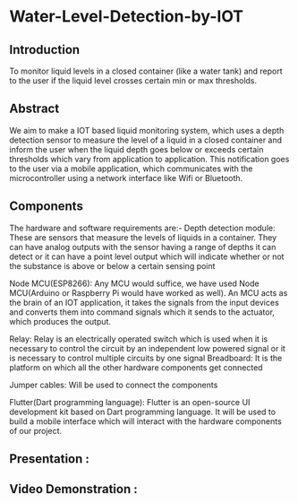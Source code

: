# Water-Level-Detection-by-IOT

## Introduction
To monitor liquid levels in a closed container (like a water tank) and report to the user if the liquid level crosses certain min or max thresholds.


## Abstract
We aim to make a IOT based liquid monitoring system, which uses a depth detection sensor to measure the level of a liquid in a closed container and inform the user when the liquid depth goes below or exceeds certain thresholds which vary from application to application. This notification goes to the user via a mobile application, which communicates with the microcontroller using a network interface like Wifi or Bluetooth. 


## Components
The hardware and software requirements are:-
Depth detection module: These are sensors that measure the levels of liquids in a container. They can have analog outputs with the sensor having a range of depths it can detect or it can have a point level output which will indicate whether or not the substance is above or below a certain sensing point 

Node MCU(ESP8266): Any MCU would suffice, we have used Node MCU(Arduino or Raspberry Pi would have worked as well). An MCU acts as the brain of an IOT application, it takes the signals from the input devices and converts them into command signals which it sends to the actuator, which produces the output.

Relay: Relay is an electrically operated switch which is used when it is necessary to control the circuit by an independent low powered signal or it is necessary to control multiple circuits by one signal
Breadboard: It is the platform on which all the other hardware components get connected 

Jumper cables: Will be used to connect the components

Flutter(Dart programming language): Flutter is an open-source UI development kit based on Dart programming language. It will be used to build a mobile interface which will interact with the hardware components of our project.


## Presentation : 
## Video Demonstration : 
